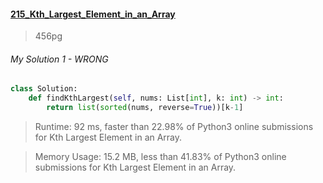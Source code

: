 #### [215_Kth_Largest_Element_in_an_Array](https://leetcode.com/problems/kth-largest-element-in-an-array/)
> 456pg


###### My Solution 1 - WRONG
```python
class Solution:
    def findKthLargest(self, nums: List[int], k: int) -> int:
        return list(sorted(nums, reverse=True))[k-1]
```

> Runtime: 92 ms, faster than 22.98% of Python3 online submissions for Kth Largest Element in an Array.

> Memory Usage: 15.2 MB, less than 41.83% of Python3 online submissions for Kth Largest Element in an Array.



